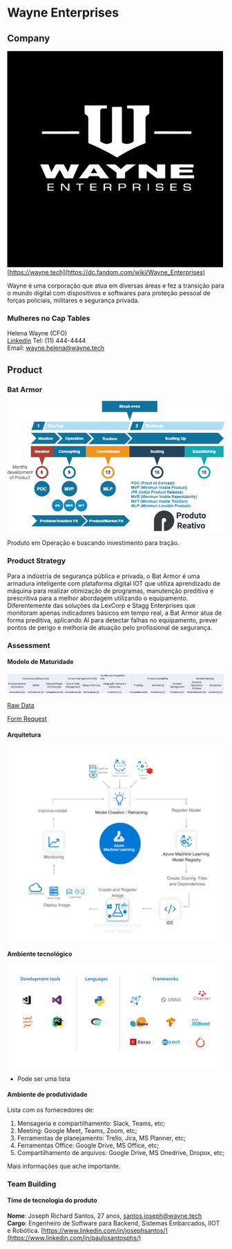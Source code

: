 # Wayne Enterprises

## Company

![logo](./images/wayne-logo.jpg)  
[https://wayne.tech](https://dc.fandom.com/wiki/Wayne_Enterprises)  

Wayne é uma corporação que atua em diversas áreas e fez a transição para o mundo digital com dispositivos e softwares para proteção pessoal de forças policiais, militares e segurança privada.  

### Mulheres no Cap Tables
Helena Wayne (CFO)  
[Linkedin](https://en.wikipedia.org/wiki/Huntress_(Helena_Wayne))  
Tel: (11) 444-4444  
Email: wayne.helena@wayne.tech

## Product

### Bat Armor

![estagio](./images/startup-journey.png) 

Produto em Operação e buscando investimento para tração.

### Product Strategy

Para a indústria de segurança pública e privada, o Bat Armor é uma armadura inteligente com plataforma digital IOT que utiliza aprendizado de máquina para realizar otimização de programas, manutenção preditiva e prescritiva para a melhor abordagem utilizando o equipamento.  
Diferentemente das soluções da LexCorp e Stagg Enterprises que monitoram apenas indicadores básicos em tempo real, a Bat Armor atua de forma preditiva, aplicando AI para detectar falhas no equipamento, prever pontos de perigo e melhoria de atuação pelo profissional de segurança.

### Assessment

#### Modelo de Maturidade
![estagio](./images/maturidade-wayne.png)  

[Raw Data](https://startupstudio-my.sharepoint.com/:x:/g/personal/christiano_milfont_weimpact_tech/ESxVURjA9bFAswbXLh3dKjsBJA6cxH-6MRS63wTbDpHVVg?e=Oa4pyh)  

[Form Request](https://forms.office.com/Pages/DesignPage.aspx#FormId=PFtBNkXp7kC_p-PVgOOkosYesZCxN79Kl6h0EvzeRxFUODlQQzU5MU0xNFY0QVI0QTI4Q0FPUUU3OS4u)  
#### Arquitetura
![estagio](./images/arquitetura.png) 

#### Ambiente tecnológico
![estagio](./images/ambiente.png) 

* Pode ser uma lista

#### Ambiente de produtividade

Lista com os fornecedores de:  
1.  Mensageria e compartilhamento: Slack, Teams, etc;
2.  Meeting: Google Meet, Teams, Zoom, etc;
3.  Ferramentas de planejamento: Trello, Jira, MS Planner, etc;
4.  Ferramentas Office: Google Drive, MS Office, etc;
5.  Compartilhamento de arquivos: Google Drive, MS Onedrive, Dropox, etc;

Mais informações que ache importante.

### Team Building

#### Time de tecnologia do produto
**Nome**: Joseph Richard Santos, 27 anos, santos.joseph@wayne.tech  
**Cargo**: Engenheiro de Software para Backend, Sistemas Embarcados, IIOT e Robótica.
[https://www.linkedin.com/in/josephsantos/](https://www.linkedin.com/in/paulosantosphs/)
